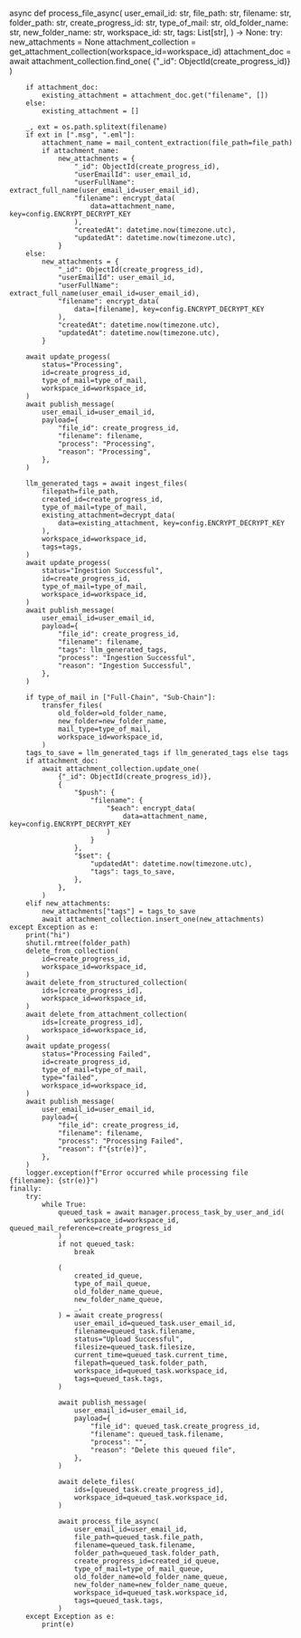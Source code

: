 async def process_file_async(
    user_email_id: str,
    file_path: str,
    filename: str,
    folder_path: str,
    create_progress_id: str,
    type_of_mail: str,
    old_folder_name: str,
    new_folder_name: str,
    workspace_id: str,
    tags: List[str],
) -> None:
    try:
        new_attachments = None
        attachment_collection = get_attachment_collection(workspace_id=workspace_id)
        attachment_doc = await attachment_collection.find_one(
            {"_id": ObjectId(create_progress_id)}
        )

        if attachment_doc:
            existing_attachment = attachment_doc.get("filename", [])
        else:
            existing_attachment = []

        _, ext = os.path.splitext(filename)
        if ext in [".msg", ".eml"]:
            attachment_name = mail_content_extraction(file_path=file_path)
            if attachment_name:
                new_attachments = {
                    "_id": ObjectId(create_progress_id),
                    "userEmailId": user_email_id,
                    "userFullName": extract_full_name(user_email_id=user_email_id),
                    "filename": encrypt_data(
                        data=attachment_name, key=config.ENCRYPT_DECRYPT_KEY
                    ),
                    "createdAt": datetime.now(timezone.utc),
                    "updatedAt": datetime.now(timezone.utc),
                }
        else:
            new_attachments = {
                "_id": ObjectId(create_progress_id),
                "userEmailId": user_email_id,
                "userFullName": extract_full_name(user_email_id=user_email_id),
                "filename": encrypt_data(
                    data=[filename], key=config.ENCRYPT_DECRYPT_KEY
                ),
                "createdAt": datetime.now(timezone.utc),
                "updatedAt": datetime.now(timezone.utc),
            }

        await update_progess(
            status="Processing",
            id=create_progress_id,
            type_of_mail=type_of_mail,
            workspace_id=workspace_id,
        )
        await publish_message(
            user_email_id=user_email_id,
            payload={
                "file_id": create_progress_id,
                "filename": filename,
                "process": "Processing",
                "reason": "Processing",
            },
        )

        llm_generated_tags = await ingest_files(
            filepath=file_path,
            created_id=create_progress_id,
            type_of_mail=type_of_mail,
            existing_attachment=decrypt_data(
                data=existing_attachment, key=config.ENCRYPT_DECRYPT_KEY
            ),
            workspace_id=workspace_id,
            tags=tags,
        )
        await update_progess(
            status="Ingestion Successful",
            id=create_progress_id,
            type_of_mail=type_of_mail,
            workspace_id=workspace_id,
        )
        await publish_message(
            user_email_id=user_email_id,
            payload={
                "file_id": create_progress_id,
                "filename": filename,
                "tags": llm_generated_tags,
                "process": "Ingestion Successful",
                "reason": "Ingestion Successful",
            },
        )

        if type_of_mail in ["Full-Chain", "Sub-Chain"]:
            transfer_files(
                old_folder=old_folder_name,
                new_folder=new_folder_name,
                mail_type=type_of_mail,
                workspace_id=workspace_id,
            )
        tags_to_save = llm_generated_tags if llm_generated_tags else tags
        if attachment_doc:
            await attachment_collection.update_one(
                {"_id": ObjectId(create_progress_id)},
                {
                    "$push": {
                        "filename": {
                            "$each": encrypt_data(
                                data=attachment_name, key=config.ENCRYPT_DECRYPT_KEY
                            )
                        }
                    },
                    "$set": {
                        "updatedAt": datetime.now(timezone.utc),
                        "tags": tags_to_save,
                    },
                },
            )
        elif new_attachments:
            new_attachments["tags"] = tags_to_save
            await attachment_collection.insert_one(new_attachments)
    except Exception as e:
        print("hi")
        shutil.rmtree(folder_path)
        delete_from_collection(
            id=create_progress_id,
            workspace_id=workspace_id,
        )
        await delete_from_structured_collection(
            ids=[create_progress_id],
            workspace_id=workspace_id,
        )
        await delete_from_attachment_collection(
            ids=[create_progress_id],
            workspace_id=workspace_id,
        )
        await update_progess(
            status="Processing Failed",
            id=create_progress_id,
            type_of_mail=type_of_mail,
            type="failed",
            workspace_id=workspace_id,
        )
        await publish_message(
            user_email_id=user_email_id,
            payload={
                "file_id": create_progress_id,
                "filename": filename,
                "process": "Processing Failed",
                "reason": f"{str(e)}",
            },
        )
        logger.exception(f"Error occurred while processing file {filename}: {str(e)}")
    finally:
        try:
            while True:
                queued_task = await manager.process_task_by_user_and_id(
                    workspace_id=workspace_id, queued_mail_reference=create_progress_id
                )
                if not queued_task:
                    break

                (
                    created_id_queue,
                    type_of_mail_queue,
                    old_folder_name_queue,
                    new_folder_name_queue,
                    _,
                ) = await create_progress(
                    user_email_id=queued_task.user_email_id,
                    filename=queued_task.filename,
                    status="Upload Successful",
                    filesize=queued_task.filesize,
                    current_time=queued_task.current_time,
                    filepath=queued_task.folder_path,
                    workspace_id=queued_task.workspace_id,
                    tags=queued_task.tags,
                )

                await publish_message(
                    user_email_id=user_email_id,
                    payload={
                        "file_id": queued_task.create_progress_id,
                        "filename": queued_task.filename,
                        "process": "",
                        "reason": "Delete this queued file",
                    },
                )

                await delete_files(
                    ids=[queued_task.create_progress_id],
                    workspace_id=queued_task.workspace_id,
                )

                await process_file_async(
                    user_email_id=user_email_id,
                    file_path=queued_task.file_path,
                    filename=queued_task.filename,
                    folder_path=queued_task.folder_path,
                    create_progress_id=created_id_queue,
                    type_of_mail=type_of_mail_queue,
                    old_folder_name=old_folder_name_queue,
                    new_folder_name=new_folder_name_queue,
                    workspace_id=queued_task.workspace_id,
                    tags=queued_task.tags,
                )
        except Exception as e:
            print(e)
